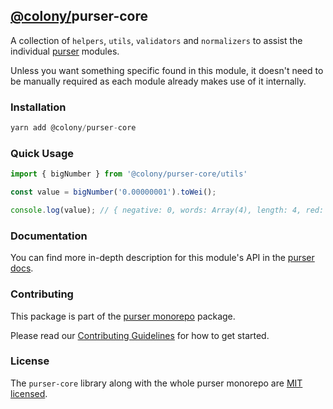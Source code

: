 ## [@colony/](https://www.npmjs.com/org/colony)purser-core

A collection of `helpers`, `utils`, `validators` and `normalizers` to assist the individual [purser](https://github.com/JoinColony/purser) modules.

Unless you want something specific found in this module, it doesn't need to be manually required as each module already makes use of it internally.

### Installation
```js
yarn add @colony/purser-core
```

### Quick Usage
```js
import { bigNumber } from '@colony/purser-core/utils'

const value = bigNumber('0.00000001').toWei();

console.log(value); // { negative: 0, words: Array(4), length: 4, red: null }
```

### Documentation

You can find more in-depth description for this module's API in the [purser docs](https://docs.colony.io/purser/modules-@colonypurser-core/).

### Contributing

This package is part of the [purser monorepo](https://github.com/JoinColony/purser) package.

Please read our [Contributing Guidelines](https://github.com/JoinColony/purser/blob/master/.github/CONTRIBUTING.md) for how to get started.

### License

The `purser-core` library along with the whole purser monorepo are [MIT licensed](https://github.com/JoinColony/purser/blob/master/LICENSE).
